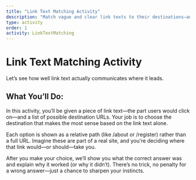 ```yaml
---
title: "Link Text Matching Activity"
description: "Match vague and clear link texts to their destinations—and learn what makes link text effective along the way."
type: activity
order: 1
activity: LinkTextMatching
---
```


<!-- ??? put this activity before the instruction? -->

# Link Text Matching Activity
Let’s see how well link text actually communicates where it leads.

## What You’ll Do:
In this activity, you’ll be given a piece of link text—the part users would click on—and a list of possible destination URLs. Your job is to choose the destination that makes the most sense based on the link text alone.

Each option is shown as a relative path (like /about or /register) rather than a full URL. Imagine these are part of a real site, and you're deciding where that link would—or should—take you.

After you make your choice, we’ll show you what the correct answer was and explain why it worked (or why it didn’t). There’s no trick, no penalty for a wrong answer—just a chance to sharpen your instincts.
